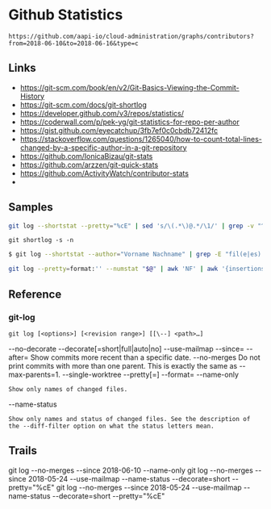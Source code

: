 # Github Statistics

`https://github.com/aapi-io/cloud-administration/graphs/contributors?from=2018-06-10&to=2018-06-16&type=c`

## Links
- https://git-scm.com/book/en/v2/Git-Basics-Viewing-the-Commit-History
- https://git-scm.com/docs/git-shortlog
- https://developer.github.com/v3/repos/statistics/
- https://coderwall.com/p/pek-yg/git-statistics-for-repo-per-author
- https://gist.github.com/eyecatchup/3fb7ef0c0cbdb72412fc
- https://stackoverflow.com/questions/1265040/how-to-count-total-lines-changed-by-a-specific-author-in-a-git-repository
- https://github.com/IonicaBizau/git-stats
- https://github.com/arzzen/git-quick-stats
- https://github.com/ActivityWatch/contributor-stats
-




## Samples
```sh
git log --shortstat --pretty="%cE" | sed 's/\(.*\)@.*/\1/' | grep -v "^$" | awk 'BEGIN { line=""; } !/^ / { if (line=="" || !match(line, $0)) {line = $0 "," line }} /^ / { print line " # " $0; line=""}' | sort | sed -E 's/# //;s/ files? changed,//;s/([0-9]+) ([0-9]+ deletion)/\1 0 insertions\(+\), \2/;s/\(\+\)$/\(\+\), 0 deletions\(-\)/;s/insertions?\(\+\), //;s/ deletions?\(-\)//' | awk 'BEGIN {name=""; files=0; insertions=0; deletions=0;} {if ($1 != name && name != "") { print name ": " files " files changed, " insertions " insertions(+), " deletions " deletions(-), " insertions-deletions " net"; files=0; insertions=0; deletions=0; name=$1; } name=$1; files+=$2; insertions+=$3; deletions+=$4} END {print name ": " files " files changed, " insertions " insertions(+), " deletions " deletions(-), " insertions-deletions " net";}'
```

`git shortlog -s -n`

```sh
$ git log --shortstat --author="Vorname Nachname" | grep -E "fil(e|es) changed" | awk '{files+=$1; inserted+=$4; deleted+=$6; delta+=$4-$6; ratio=deleted/inserted} END {printf "Commit stats:\n- Files changed (total)..  %s\n- Lines added (total)....  %s\n- Lines deleted (total)..  %s\n- Total lines (delta)....  %s\n- Add./Del. ratio (1:n)..  1 : %s\n", files, inserted, deleted, delta, ratio }' -
```

```sh
git log --pretty=format:'' --numstat "$@" | awk 'NF' | awk '{insertions+=$1; deletions+=$2} END {print NR, "files changed,", insertions, "insertions(+),", deletions, "deletions(+)"}';
```

## Reference
### git-log

`git log [<options>] [<revision range>] [[\--] <path>…​]`

--no-decorate
--decorate[=short|full|auto|no]
--use-mailmap
--since=<date>
--after=<date>
    Show commits more recent than a specific date.
--no-merges
    Do not print commits with more than one parent. This is exactly the same as --max-parents=1.
--single-worktree
--pretty[=<format>]
--format=<format>
--name-only

    Show only names of changed files.
--name-status

    Show only names and status of changed files. See the description of the --diff-filter option on what the status letters mean.


## Trails
git log --no-merges --since 2018-06-10 --name-only
git log --no-merges --since 2018-05-24 --use-mailmap --name-status --decorate=short --pretty="%cE"
git log --no-merges --since 2018-05-24 --use-mailmap --name-status --decorate=short --pretty="%cE"

